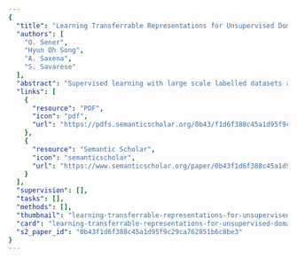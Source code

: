 ```yaml
---
{
  "title": "Learning Transferrable Representations for Unsupervised Domain Adaptation",
  "authors": [
    "O. Sener",
    "Hyun Oh Song",
    "A. Saxena",
    "S. Savarese"
  ],
  "abstract": "Supervised learning with large scale labelled datasets and deep layered models has caused a paradigm shift in diverse areas in learning and recognition. However, this approach still suffers from generalization issues under the presence of a domain shift between the training and the test data distribution. Since unsupervised domain adaptation algorithms directly address this domain shift problem between a labelled source dataset and an unlabelled target dataset, recent papers have shown promising results by fine-tuning the networks with domain adaptation loss functions which try to align the mismatch between the training and testing data distributions. Nevertheless, these recent deep learning based domain adaptation approaches still suffer from issues such as high sensitivity to the gradient reversal hyperparameters and overfitting during the fine-tuning stage. In this paper, we propose a unified deep learning framework where the representation, cross domain transformation, and target label inference are all jointly optimized in an end-to-end fashion for unsupervised domain adaptation. Our experiments show that the proposed method significantly outperforms state-of-the-art algorithms in both object recognition and digit classification experiments by a large margin. We will make our learned models as well as the source code available immediately upon acceptance.",
  "links": [
    {
      "resource": "PDF",
      "icon": "pdf",
      "url": "https://pdfs.semanticscholar.org/0b43/f1d6f388c45a1d95f9c29ca762851b6c8be3.pdf"
    },
    {
      "resource": "Semantic Scholar",
      "icon": "semanticscholar",
      "url": "https://www.semanticscholar.org/paper/0b43f1d6f388c45a1d95f9c29ca762851b6c8be3"
    }
  ],
  "supervision": [],
  "tasks": [],
  "methods": [],
  "thumbnail": "learning-transferrable-representations-for-unsupervised-domain-adaptation-thumb.jpg",
  "card": "learning-transferrable-representations-for-unsupervised-domain-adaptation-card.jpg",
  "s2_paper_id": "0b43f1d6f388c45a1d95f9c29ca762851b6c8be3"
}
---
```


